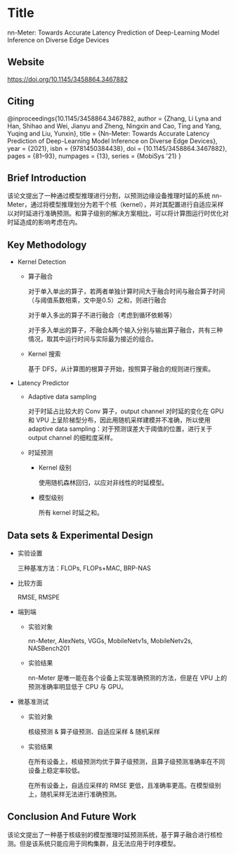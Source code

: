 # Title

nn-Meter: Towards Accurate Latency Prediction of Deep-Learning Model Inference on Diverse Edge Devices

## Website
https://doi.org/10.1145/3458864.3467882

## Citing

@inproceedings{10.1145/3458864.3467882,
author = {Zhang, Li Lyna and Han, Shihao and Wei, Jianyu and Zheng, Ningxin and Cao, Ting and Yang, Yuqing and Liu, Yunxin},
title = {Nn-Meter: Towards Accurate Latency Prediction of Deep-Learning Model Inference on Diverse Edge Devices},
year = {2021},
isbn = {9781450384438},
doi = {10.1145/3458864.3467882},
pages = {81–93},
numpages = {13},
series = {MobiSys '21}
}

## Brief Introduction

该论文提出了一种通过模型推理进行分割，以预测边缘设备推理时延的系统 nn-Meter，通过将模型推理划分为若干个核（kernel），并对其配置进行自适应采样以对时延进行准确预测。和算子级别的解决方案相比，可以将计算图运行时优化对时延造成的影响考虑在内。

## Key Methodology

- Kernel Detection

  - 算子融合

    对于单入单出的算子，若两者单独计算时间大于融合时间与融合算子时间（与阈值系数相乘，文中是0.5）之和，则进行融合

    对于单入多出的算子不进行融合（考虑到循环依赖等）

    对于多入单出的算子，不融合&两个输入分别与输出算子融合，共有三种情况，取其中运行时间与实际最为接近的组合。

  - Kernel 搜索

    基于 DFS，从计算图的根算子开始，按照算子融合的规则进行搜索。

- Latency Predictor

  - Adaptive data sampling

    对于时延占比较大的 Conv 算子，output channel 对时延的变化在 GPU 和 VPU 上呈阶梯型分布，因此用随机采样建模并不准确，所以使用 adaptive data sampling：对于预测误差大于阈值的位置，进行关于 output channel 的细粒度采样。

  - 时延预测
  
    - Kernel 级别
  
      使用随机森林回归，以应对非线性的时延模型。
  
    - 模型级别
    
      所有 kernel 时延之和。


## Data sets & Experimental Design

- 实验设置

  三种基准方法：FLOPs, FLOPs+MAC, BRP-NAS

- 比较方面

  RMSE, RMSPE

- 端到端

  - 实验对象

    nn-Meter, AlexNets, VGGs, MobileNetv1s, MobileNetv2s, NASBench201

  - 实验结果
  
    nn-Meter 是唯一能在各个设备上实现准确预测的方法，但是在 VPU 上的预测准确率明显低于 CPU 与 GPU。
  
- 微基准测试
  
  - 实验对象
  
    核级预测 & 算子级预测、自适应采样 & 随机采样
  
  - 实验结果
  
    在所有设备上，核级预测均优于算子级预测，且算子级预测准确率在不同设备上稳定率较低。
  
    在所有设备上，自适应采样的 RMSE 更低，且准确率更高。在模型级别上，随机采样无法进行准确预测。


## Conclusion And Future Work

该论文提出了一种基于核级别的模型推理时延预测系统，基于算子融合进行核检测。但是该系统只能应用于同构集群，且无法应用于时序模型。
